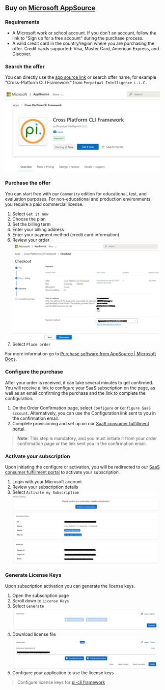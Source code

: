 ## Buy on [Microsoft AppSource](https://docs.microsoft.com/en-us/marketplace/purchase-software-appsource)

### Requirements
- A Microsoft work or school account. If you don't an account, follow the link to "Sign up for a free account" during the purchase process.
- A valid credit card in the country/region where you are purchasing the offer. Credit cards supported: Visa, Master Card, American Express, and Discover.

### Search the offer
You can directly use the [app source link](https://appsource.microsoft.com/en-us/product/web-apps/perpetualintelligence1587956089731.pi-saas-cli-microsoft) or search offer name, for example "Cross-Platform CLI Framework" from `Perpetual Intelligence L.L.C.`

![Listing](../../images/buying/msappsource/listing.png)

### Purchase the offer
You can start free with our `Community` edition for educational, test, and evaluation purposes. For non-educational and production environments, you require a paid commercial license.
1. Select `Get it now`
2. Choose the plan
3. Set the billing term
4. Enter your billing address
5. Enter your payment method (credit card information)
6. Review your order 
![Review](../../images/buying/msappsource/review.png)
7. Select `Place order`

For more information go to [Purchase software from AppSource | Microsoft Docs](https://docs.microsoft.com/en-us/marketplace/purchase-software-appsource).

### Configure the purchase
After your order is received, it can take several minutes to get confirmed. You will receive a link to configure your SaaS subscription on the page, as well as an email confirming the purchase and the link to complete the configuration.

1. On the Order Confirmation page, select `Configure` or `Configure SaaS account`. Alternatively, you can use the Configuration link sent to you in the confirmation email.
2. Complete provisioning and set up on our [SaaS consumer fulfillment portal](https://consumer.perpetualintelligence.com/).

> **Note**: This step is mandatory, and you must initiate it from your order confirmation page or the link sent you in the confirmation email.

### Activate your subscription
Upon initiating the configure or activation, you will be redirected to our [SaaS consumer fulfillment portal](https://consumer.perpetualintelligence.com/) to activate your subscription.

1. Login with your Microsoft account
2. Review your subscription details
3. Select `Activate my Subscription`
![Activate](../../images/buying/msappsource/activate.png)

### Generate License Keys
Upon subscription activation you can generate the license keys.

1. Open the subscription page
2. Scroll down to `License Keys`
3. Select `Generate`
![Generate License](../../images/buying/msappsource/generate-license.png)
4. Download license file
![Download Licese](../../images/buying/msappsource/download-license.png)
5. Configure your application to use the license keys

> Configure license keys for [pi-cli framework ](../../articles/pi-cli/licensing/intro.md)
